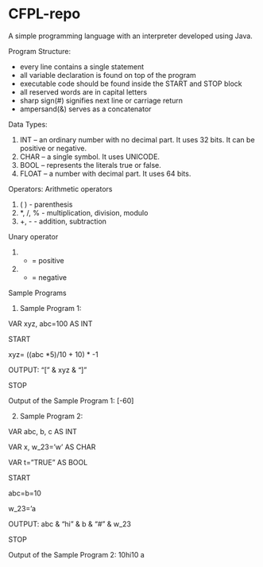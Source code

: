 # CFPL-repo
A simple programming language with an interpreter developed using Java.

Program Structure:
- every line contains a single statement
- all variable declaration is found on top of the program
- executable code should be found inside the START and STOP block
- all reserved words are in capital letters
- sharp sign(#) signifies next line or carriage return
- ampersand(&) serves as a concatenator

Data Types:
1. INT – an ordinary number with no decimal part. It uses 32 bits. It can be positive or negative.
2. CHAR – a single symbol. It uses UNICODE.
3. BOOL – represents the literals true or false.
4. FLOAT – a number with decimal part. It uses 64 bits.

Operators:
Arithmetic operators
1. ( ) - parenthesis
2. *, /, % - multiplication, division, modulo
3. +, - - addition, subtraction

Unary operator
1. + = positive
2. - = negative

Sample Programs
1. Sample Program 1:

VAR xyz, abc=100 AS INT

START

xyz= ((abc *5)/10 + 10) * -1

OUTPUT: “[” & xyz & “]”

STOP

Output of the Sample Program 1:
[-60]

2. Sample Program 2:

VAR abc, b, c AS INT

VAR x, w_23=’w’ AS CHAR

VAR t=”TRUE” AS BOOL

START

abc=b=10

w_23=’a

OUTPUT: abc & “hi” & b & “#” & w_23

STOP

Output of the Sample Program 2:
10hi10
a

